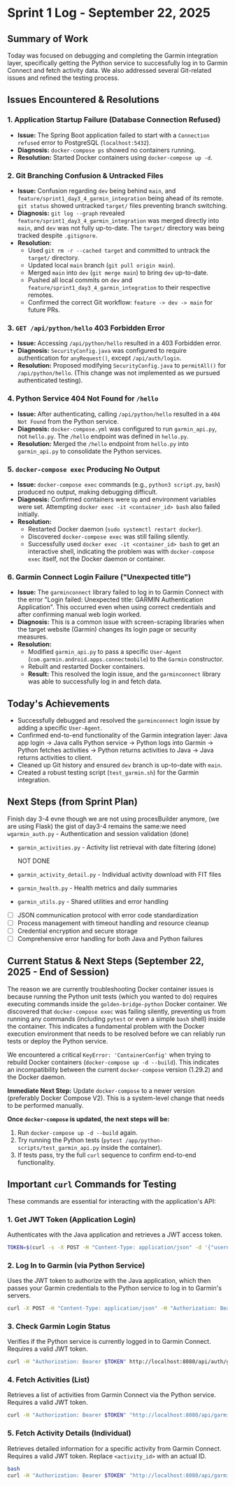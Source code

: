 # Sprint 1 Log - September 22, 2025

## Summary of Work

Today was focused on debugging and completing the Garmin integration layer, specifically getting the Python service to successfully log in to Garmin Connect and fetch activity data. We also addressed several Git-related issues and refined the testing process.

## Issues Encountered & Resolutions

### 1. Application Startup Failure (Database Connection Refused)

*   **Issue:** The Spring Boot application failed to start with a `Connection refused` error to PostgreSQL (`localhost:5432`).
*   **Diagnosis:** `docker-compose ps` showed no containers running.
*   **Resolution:** Started Docker containers using `docker-compose up -d`.

### 2. Git Branching Confusion & Untracked Files

*   **Issue:** Confusion regarding `dev` being behind `main`, and `feature/sprint1_day3_4_garmin_integration` being ahead of its remote. `git status` showed untracked `target/` files preventing branch switching.
*   **Diagnosis:** `git log --graph` revealed `feature/sprint1_day3_4_garmin_integration` was merged directly into `main`, and `dev` was not fully up-to-date. The `target/` directory was being tracked despite `.gitignore`.
*   **Resolution:**
    *   Used `git rm -r --cached target` and committed to untrack the `target/` directory.
    *   Updated local `main` branch (`git pull origin main`).
    *   Merged `main` into `dev` (`git merge main`) to bring `dev` up-to-date.
    *   Pushed all local commits on `dev` and `feature/sprint1_day3_4_garmin_integration` to their respective remotes.
    *   Confirmed the correct Git workflow: `feature -> dev -> main` for future PRs.

### 3. `GET /api/python/hello` 403 Forbidden Error

*   **Issue:** Accessing `/api/python/hello` resulted in a 403 Forbidden error.
*   **Diagnosis:** `SecurityConfig.java` was configured to require authentication for `anyRequest()`, except `/api/auth/login`.
*   **Resolution:** Proposed modifying `SecurityConfig.java` to `permitAll()` for `/api/python/hello`. (This change was not implemented as we pursued authenticated testing).

### 4. Python Service 404 Not Found for `/hello`

*   **Issue:** After authenticating, calling `/api/python/hello` resulted in a `404 Not Found` from the Python service.
*   **Diagnosis:** `docker-compose.yml` was configured to run `garmin_api.py`, not `hello.py`. The `/hello` endpoint was defined in `hello.py`.
*   **Resolution:** Merged the `/hello` endpoint from `hello.py` into `garmin_api.py` to consolidate the Python services.

### 5. `docker-compose exec` Producing No Output

*   **Issue:** `docker-compose exec` commands (e.g., `python3 script.py`, `bash`) produced no output, making debugging difficult.
*   **Diagnosis:** Confirmed containers were `Up` and environment variables were set. Attempting `docker exec -it <container_id> bash` also failed initially.
*   **Resolution:**
    *   Restarted Docker daemon (`sudo systemctl restart docker`).
    *   Discovered `docker-compose exec` was still failing silently.
    *   Successfully used `docker exec -it <container_id> bash` to get an interactive shell, indicating the problem was with `docker-compose exec` itself, not the Docker daemon or container.

### 6. Garmin Connect Login Failure ("Unexpected title")

*   **Issue:** The `garminconnect` library failed to log in to Garmin Connect with the error "Login failed: Unexpected title: GARMIN Authentication Application". This occurred even when using correct credentials and after confirming manual web login worked.
*   **Diagnosis:** This is a common issue with screen-scraping libraries when the target website (Garmin) changes its login page or security measures.
*   **Resolution:**
    *   Modified `garmin_api.py` to pass a specific `User-Agent` (`com.garmin.android.apps.connectmobile`) to the `Garmin` constructor.
    *   Rebuilt and restarted Docker containers.
    *   **Result:** This resolved the login issue, and the `garminconnect` library was able to successfully log in and fetch data.

## Today's Achievements

*   Successfully debugged and resolved the `garminconnect` login issue by adding a specific `User-Agent`.
*   Confirmed end-to-end functionality of the Garmin integration layer: Java app login -> Java calls Python service -> Python logs into Garmin -> Python fetches activities -> Python returns activities to Java -> Java returns activities to client.
*   Cleaned up Git history and ensured `dev` branch is up-to-date with `main`.
*   Created a robust testing script (`test_garmin.sh`) for the Garmin integration.

## Next Steps (from Sprint Plan)

Finish day 3-4   evne though we are not using procesBuilder anymore, (we are using Flask)  the gist of day3-4 remains the same:we need ` wgarmin_auth.py` - Authentication and session validation (done)
  - `garmin_activities.py` - Activity list retrieval with date filtering (done)

    NOT DONE
  - `garmin_activity_detail.py` - Individual activity download with FIT files
  - `garmin_health.py` - Health metrics and daily summaries
  - `garmin_utils.py` - Shared utilities and error handling
- [ ] JSON communication protocol with error code standardization
- [ ] Process management with timeout handling and resource cleanup
- [ ] Credential encryption and secure storage
- [ ] Comprehensive error handling for both Java and Python failures

## Current Status & Next Steps (September 22, 2025 - End of Session)

The reason we are currently troubleshooting Docker container issues is because running the Python unit tests (which you wanted to do) requires executing commands inside the `golden-bridge-python` Docker container. We discovered that `docker-compose exec` was failing silently, preventing us from running any commands (including `pytest` or even a simple `bash` shell) inside the container. This indicates a fundamental problem with the Docker execution environment that needs to be resolved before we can reliably run tests or deploy the Python service.

We encountered a critical `KeyError: 'ContainerConfig'` when trying to rebuild Docker containers (`docker-compose up -d --build`). This indicates an incompatibility between the current `docker-compose` version (1.29.2) and the Docker daemon.

**Immediate Next Step:** Update `docker-compose` to a newer version (preferably Docker Compose V2). This is a system-level change that needs to be performed manually.

**Once `docker-compose` is updated, the next steps will be:**
1.  Run `docker-compose up -d --build` again.
2.  Try running the Python tests (`pytest /app/python-scripts/test_garmin_api.py` inside the container).
3.  If tests pass, try the full `curl` sequence to confirm end-to-end functionality.

## Important `curl` Commands for Testing

These commands are essential for interacting with the application's API:

### 1. Get JWT Token (Application Login)

Authenticates with the Java application and retrieves a JWT access token.

```bash
TOKEN=$(curl -s -X POST -H "Content-Type: application/json" -d '{"username":"testuser", "password":"password"}' http://localhost:8080/api/auth/login | jq -r .accessToken)
```

### 2. Log In to Garmin (via Python Service)

Uses the JWT token to authorize with the Java application, which then passes your Garmin credentials to the Python service to log in to Garmin's servers.

```bash
curl -X POST -H "Content-Type: application/json" -H "Authorization: Bearer $TOKEN" -d '{"username":"YOUR_GARMIN_EMAIL", "password":"YOUR_GARMIN_PASSWORD"}' http://localhost:8080/api/auth/garmin/login
```

### 3. Check Garmin Login Status

Verifies if the Python service is currently logged in to Garmin Connect. Requires a valid JWT token.

```bash
curl -H "Authorization: Bearer $TOKEN" http://localhost:8080/api/auth/garmin/status
```

### 4. Fetch Activities (List)

Retrieves a list of activities from Garmin Connect via the Python service. Requires a valid JWT token.

```bash
curl -H "Authorization: Bearer $TOKEN" "http://localhost:8080/api/garmin/activities?limit=5"
```

### 5. Fetch Activity Details (Individual)

Retrieves detailed information for a specific activity from Garmin Connect. Requires a valid JWT token. Replace `<activity_id>` with an actual ID.

```bash
bash
curl -H "Authorization: Bearer $TOKEN" "http://localhost:8080/api/garmin/activity_detail/<activity_id>"
```